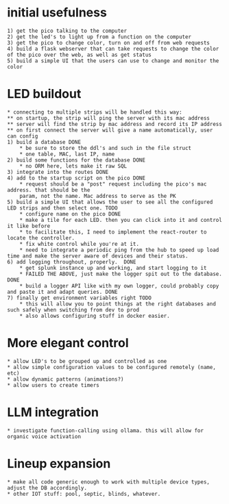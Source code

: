 # initial usefulness
    1) get the pico talking to the computer
    2) get the led's to light up from a function on the computer
    3) get the pico to change color, turn on and off from web requests
    4) build a flask webserver that can take requests to change the color of the pico over the web, as well as get status
    5) build a simple UI that the users can use to change and monitor the color

# LED buildout
    * connecting to multiple strips will be handled this way: 
    ** on startup, the strip will ping the server with its mac address
    ** server will find the strip by mac address and record its IP address
    ** on first connect the server will give a name automatically, user can config
    1) build a database DONE
        * be sure to store the ddl's and such in the file struct
        * one table, MAC, last IP, name
    2) build some functions for the database DONE
        * no ORM here, lets make it raw SQL
    3) integrate into the routes DONE
    4) add to the startup script on the pico DONE
        * request should be a "post" request including the pico's mac address. that should be the 
        param, not the name. Mac address to serve as the PK
    5) build a simple UI that allows the user to see all the configured LED strips and then select one. TODO
        * configure name on the pico DONE
        * make a tile for each LED. then you can click into it and control it like before
        * to facilitate this, I need to implement the react-router to locate the controller. 
        * fix white control while you're at it. 
        * need to integrate a periodic ping from the hub to speed up load time and make the server aware of devices and their status. 
    6) add logging throughout, properly.  DONE
        * get splunk instance up and working, and start logging to it
        * FAILED THE ABOVE, just make the logger spit out to the database. DONE
        * build a logger API like with my own logger, could probably copy and paste it and adapt queries. DONE
    7) finally get environment variables right TODO
        * this will allow you to point things at the right databases and such safely when switching from dev to prod
        * also allows configuring stuff in docker easier. 

# More elegant control
    * allow LED's to be grouped up and controlled as one
    * allow simple configuration values to be configured remotely (name, etc)
    * allow dynamic patterns (animations?)
    * allow users to create timers

# LLM integration
    * investigate function-calling using ollama. this will allow for organic voice activation

# Lineup expansion
    * make all code generic enough to work with multiple device types, adjust the DB accordingly. 
    * other IOT stuff: pool, septic, blinds, whatever.
    

